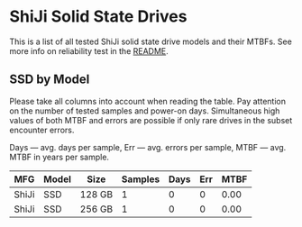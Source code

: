 ShiJi Solid State Drives
========================

This is a list of all tested ShiJi solid state drive models and their MTBFs. See
more info on reliability test in the [README](https://github.com/bsdhw/SMART).

SSD by Model
------------

Please take all columns into account when reading the table. Pay attention on the
number of tested samples and power-on days. Simultaneous high values of both MTBF
and errors are possible if only rare drives in the subset encounter errors.

Days — avg. days per sample,
Err  — avg. errors per sample,
MTBF — avg. MTBF in years per sample.

| MFG       | Model              | Size   | Samples | Days  | Err   | MTBF |
|-----------|--------------------|--------|---------|-------|-------|------|
| ShiJi     | SSD                | 128 GB | 1       | 0     | 0     | 0.00   |
| ShiJi     | SSD                | 256 GB | 1       | 0     | 0     | 0.00   |
